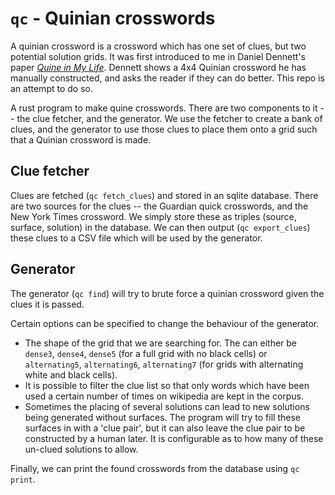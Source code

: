 # `qc` - Quinian crosswords

A quinian crossword is a crossword which has one set of clues, but two potential solution grids. It was first introduced to me in Daniel Dennett's paper [_Quine in My Life_](https://www.jstor.org/stable/23025100). Dennett shows a 4x4 Quinian crossword he has manually constructed, and asks the reader if they can do better. This repo is an attempt to do so.

A rust program to make quine crosswords. There are two components to it -- the clue fetcher, and the generator. We use the fetcher to create a bank of clues, and the generator to use those clues to place them onto a grid such that a Quinian crossword is made.

## Clue fetcher

Clues are fetched (`qc fetch_clues`) and stored in an sqlite database. There are two sources for the clues -- the Guardian quick crosswords, and the New York Times crossword. We simply store these as triples (source, surface, solution) in the database. We can then output (`qc export_clues`) these clues to a CSV file which will be used by the generator.

## Generator

The generator (`qc find`) will try to brute force a quinian crossword given the clues it is passed. 

Certain options can be specified to change the behaviour of the generator.
- The shape of the grid that we are searching for. The can either be `dense3`, `dense4`, `dense5` (for a full grid with no black cells) or `alternating5`, `alternating6`, `alternating7` (for grids with alternating white and black cells).
- It is possible to filter the clue list so that only words which have been used a certain number of times on wikipedia are kept in the corpus.
- Sometimes the placing of several solutions can lead to new solutions being generated without surfaces. The program will try to fill these surfaces in with a 'clue pair', but it can also leave the clue pair to be constructed by a human later. It is configurable as to how many of these un-clued solutions to allow.

Finally, we can print the found crosswords from the database using `qc print`.
